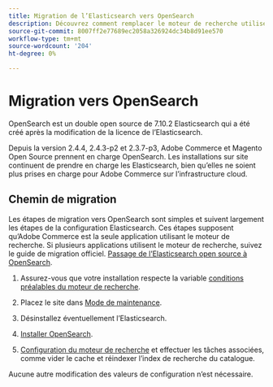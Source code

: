 ```yaml
---
title: Migration de l’Elasticsearch vers OpenSearch
description: Découvrez comment remplacer le moteur de recherche utilisé pour les installations sur site d’Adobe Commerce et de Magento Open Source.
source-git-commit: 8007ff2e77689ec2058a326924dc34b8d91ee570
workflow-type: tm+mt
source-wordcount: '204'
ht-degree: 0%

---
```



# Migration vers OpenSearch

OpenSearch est un double open source de 7.10.2 Elasticsearch qui a été créé après la modification de la licence de l’Elasticsearch.

Depuis la version 2.4.4, 2.4.3-p2 et 2.3.7-p3, Adobe Commerce et Magento Open Source prennent en charge OpenSearch. Les installations sur site continuent de prendre en charge les Elasticsearch, bien qu’elles ne soient plus prises en charge pour Adobe Commerce sur l’infrastructure cloud.

## Chemin de migration

Les étapes de migration vers OpenSearch sont simples et suivent largement les étapes de la configuration Elasticsearch. Ces étapes supposent qu’Adobe Commerce est la seule application utilisant le moteur de recherche. Si plusieurs applications utilisent le moteur de recherche, suivez le guide de migration officiel. [Passage de l’Elasticsearch open source à OpenSearch](https://opensearch.org/blog/technical-posts/2021/10/moving-from-opensource-elasticsearch-to-opensearch/).

1. Assurez-vous que votre installation respecte la variable [conditions préalables du moteur de recherche](https://devdocs.magento.com/guides/v2.4/install-gde/prereq/elasticsearch.html).

1. Placez le site dans [Mode de maintenance](https://devdocs.magento.com/guides/v2.4/install-gde/install/cli/install-cli-subcommands-maint.html).

1. Désinstallez éventuellement l’Elasticsearch.

1. [Installer OpenSearch](https://opensearch.org/docs/latest/opensearch/install/important-settings/).

1. [Configuration du moteur de recherche](https://devdocs.magento.com/guides/v2.4/config-guide/elasticsearch/configure-magento.html) et effectuer les tâches associées, comme vider le cache et réindexer l’index de recherche du catalogue.

Aucune autre modification des valeurs de configuration n’est nécessaire.
